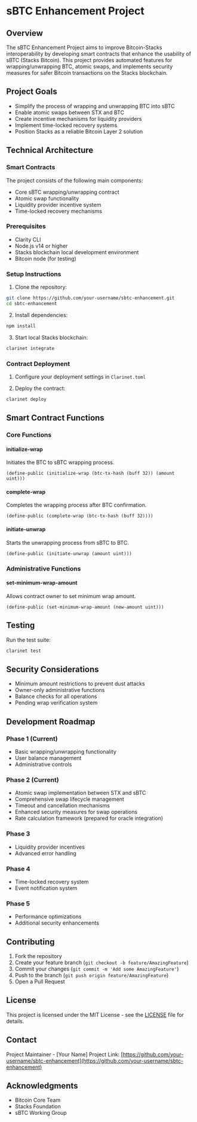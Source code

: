 # sBTC Enhancement Project

## Overview
The sBTC Enhancement Project aims to improve Bitcoin-Stacks interoperability by developing smart contracts that enhance the usability of sBTC (Stacks Bitcoin). This project provides automated features for wrapping/unwrapping BTC, atomic swaps, and implements security measures for safer Bitcoin transactions on the Stacks blockchain.

## Project Goals
- Simplify the process of wrapping and unwrapping BTC into sBTC
- Enable atomic swaps between STX and BTC
- Create incentive mechanisms for liquidity providers
- Implement time-locked recovery systems
- Position Stacks as a reliable Bitcoin Layer 2 solution

## Technical Architecture

### Smart Contracts
The project consists of the following main components:
- Core sBTC wrapping/unwrapping contract
- Atomic swap functionality
- Liquidity provider incentive system
- Time-locked recovery mechanisms

### Prerequisites
- Clarity CLI
- Node.js v14 or higher
- Stacks blockchain local development environment
- Bitcoin node (for testing)

### Setup Instructions

1. Clone the repository:
```bash
git clone https://github.com/your-username/sbtc-enhancement.git
cd sbtc-enhancement
```

2. Install dependencies:
```bash
npm install
```

3. Start local Stacks blockchain:
```bash
clarinet integrate
```

### Contract Deployment

1. Configure your deployment settings in `Clarinet.toml`

2. Deploy the contract:
```bash
clarinet deploy
```

## Smart Contract Functions

### Core Functions

#### initialize-wrap
Initiates the BTC to sBTC wrapping process.
```clarity
(define-public (initialize-wrap (btc-tx-hash (buff 32)) (amount uint)))
```

#### complete-wrap
Completes the wrapping process after BTC confirmation.
```clarity
(define-public (complete-wrap (btc-tx-hash (buff 32))))
```

#### initiate-unwrap
Starts the unwrapping process from sBTC to BTC.
```clarity
(define-public (initiate-unwrap (amount uint)))
```

### Administrative Functions

#### set-minimum-wrap-amount
Allows contract owner to set minimum wrap amount.
```clarity
(define-public (set-minimum-wrap-amount (new-amount uint)))
```

## Testing

Run the test suite:
```bash
clarinet test
```

## Security Considerations
- Minimum amount restrictions to prevent dust attacks
- Owner-only administrative functions
- Balance checks for all operations
- Pending wrap verification system

## Development Roadmap

### Phase 1 (Current)
- Basic wrapping/unwrapping functionality
- User balance management
- Administrative controls

### Phase 2 (Current)
- Atomic swap implementation between STX and sBTC
- Comprehensive swap lifecycle management
- Timeout and cancellation mechanisms
- Enhanced security measures for swap operations
- Rate calculation framework (prepared for oracle integration)

### Phase 3
- Liquidity provider incentives
- Advanced error handling

### Phase 4
- Time-locked recovery system
- Event notification system

### Phase 5
- Performance optimizations
- Additional security enhancements

## Contributing
1. Fork the repository
2. Create your feature branch (`git checkout -b feature/AmazingFeature`)
3. Commit your changes (`git commit -m 'Add some AmazingFeature'`)
4. Push to the branch (`git push origin feature/AmazingFeature`)
5. Open a Pull Request

## License
This project is licensed under the MIT License - see the [LICENSE](LICENSE) file for details.

## Contact
Project Maintainer - [Your Name]
Project Link: [https://github.com/your-username/sbtc-enhancement](https://github.com/your-username/sbtc-enhancement)

## Acknowledgments
- Bitcoin Core Team
- Stacks Foundation
- sBTC Working Group
